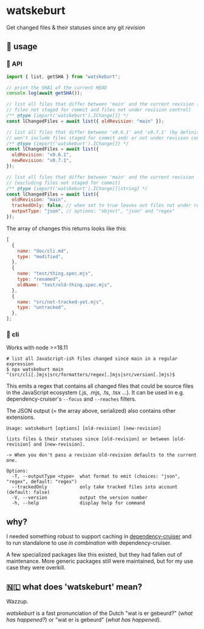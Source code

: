 # watskeburt

Get changed files & their statuses since any git _revision_

## :construction_worker: usage

### :scroll: API

```javascript
import { list, getSHA } from "watskeburt";

// print the SHA1 of the current HEAD
console.log(await getSHA());

// list all files that differ between 'main' and the current revision (including
// files not staged for commit and files not under revision control)
/** @type {import('watskeburt').IChange[]} */
const lChangedFiles = await list({ oldRevision: "main" });

// list all files that differ between 'v0.6.1' and 'v0.7.1' (by definition
// won't include files staged for commit and/ or not under revision control)
/** @type {import('watskeburt').IChange[]} */
const lChangedFiles = await list({
  oldRevision: "v0.6.1",
  newRevision: "v0.7.1",
});

// list all files that differ between 'main' and the current revision
// (excluding files not staged for commit)
/** @type {import('watskeburt').IChange[]|string} */
const lChangedFiles = await list({
  oldRevision: "main",
  trackedOnly: false, // when set to true leaves out files not under revision control
  outputType: "json", // options: "object", "json" and "regex"
});
```

The array of changes this returns looks like this:

```javascript
[
  {
    name: "doc/cli.md",
    type: "modified",
  },
  {
    name: "test/thing.spec.mjs",
    type: "renamed",
    oldName: "test/old-thing.spec.mjs",
  },
  {
    name: "src/not-tracked-yet.mjs",
    type: "untracked",
  },
];
```

### :shell: cli

Works with node >=18.11

```shell
# list all JavaScript-ish files changed since main in a regular expression
$ npx watskeburt main
^(src/cli[.]mjs|src/formatters/regex[.]mjs|src/version[.]mjs)$
```

This emits a regex that contains all changed files that could be
source files in the JavaScript ecosystem (.js, .mjs, .ts, .tsx ...). It can
be used in e.g. dependency-cruiser's `--focus` and `--reaches` filters.

The JSON output (= the array above, serialized) also contains other extensions.

```
Usage: watskeburt [options] [old-revision] [new-revision]

lists files & their statuses since [old-revision] or between [old-revision] and [new-revision].

-> When you don't pass a revision old-revision defaults to the current one.

Options:
  -T, --outputType <type>  what format to emit (choices: "json", "regex", default: "regex")
  --trackedOnly            only take tracked files into account (default: false)
  -V, --version            output the version number
  -h, --help               display help for command
```

## why?

I needed something robust to support caching in
[dependency-cruiser](https://github.com/sverweij/dependency-cruiser) and to
run standalone to use _in combination_ with dependency-cruiser.

A few specialized packages like this existed, but they had fallen out of
maintenance. More generic packages still were maintained, but for my use
case they were overkill.

## 🇳🇱 what does 'watskeburt' mean?

Wazzup.

_watskeburt_ is a fast pronunciation of the Dutch "wat is er gebeurd?"
(_what has happened?_) or "wat er is gebeurd" (_what has happened_).
